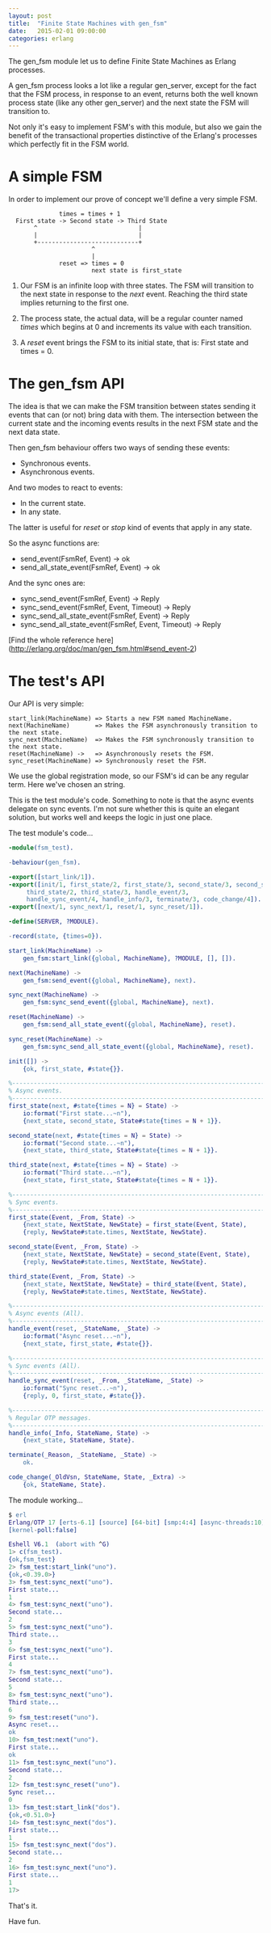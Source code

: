 ```yaml
---
layout: post
title:  "Finite State Machines with gen_fsm"
date:   2015-02-01 09:00:00
categories: erlang
---
```


The gen_fsm module let us to define Finite State Machines as Erlang
processes.

A gen\_fsm process looks a lot like a regular gen\_server, except for
the fact that the FSM process, in response to an event, returns both
the well known process state (like any other gen_server) and the next
state the FSM will transition to.

Not only it's easy to implement FSM's with this module, but also we
gain the benefit of the transactional properties distinctive of the
Erlang's processes which perfectly fit in the FSM world.

# A simple FSM

In order to implement our prove of concept we'll define a very simple
FSM.

```
              times = times + 1
  First state -> Second state -> Third State
       ^                            |
       |                            |
       +----------------------------+
                       ^
                       |
              reset => times = 0
                       next state is first_state
```

1. Our FSM is an infinite loop with three states. The FSM will
transition to the next state in response to the _next_ event. Reaching
the third state implies returning to the first one.

2. The process state, the actual data, will be a regular counter named
_times_ which begins at 0 and increments its value with each
transition.

3. A _reset_ event brings the FSM to its initial state, that is: First
   state and times = 0.


# The gen_fsm API

The idea is that we can make the FSM transition between states sending
it events that can (or not) bring data with them. The intersection
between the current state and the incoming events results in the next
FSM state and the next data state.

Then gen_fsm behaviour offers two ways of sending these events:

* Synchronous events.
* Asynchronous events.

And two modes to react to events:

* In the current state.
* In any state.

The latter is useful for _reset_ or _stop_ kind of events that apply in
any state.

So the async functions are:

* send\_event(FsmRef, Event) -> ok
* send\_all\_state_event(FsmRef, Event) -> ok

And the sync ones are:

* sync\_send\_event(FsmRef, Event) -> Reply
* sync\_send\_event(FsmRef, Event, Timeout) -> Reply
* sync\_send\_all\_state_event(FsmRef, Event) -> Reply
* sync\_send\_all\_state_event(FsmRef, Event, Timeout) -> Reply

[Find the whole reference here] (http://erlang.org/doc/man/gen_fsm.html#send_event-2)

# The test's API

Our API is very simple:

```
start_link(MachineName) => Starts a new FSM named MachineName.
next(MachineName)       => Makes the FSM asynchronously transition to the next state.
sync_next(MachineName)  => Makes the FSM synchronously transition to the next state.
reset(MachineName) ->   => Asynchronously resets the FSM.
sync_reset(MachineName) => Synchronously reset the FSM.
```

We use the global registration mode, so our FSM's id can be any
regular term. Here we've chosen an string.

This is the test module's code. Something to note is that the async
events delegate on sync events. I'm not sure whether this is quite an
elegant solution, but works well and keeps the logic in just one
place.

The test module's code...

```erlang
-module(fsm_test).

-behaviour(gen_fsm).

-export([start_link/1]).
-export([init/1, first_state/2, first_state/3, second_state/3, second_state/2,
	 third_state/2, third_state/3, handle_event/3,
	 handle_sync_event/4, handle_info/3, terminate/3, code_change/4]).
-export([next/1, sync_next/1, reset/1, sync_reset/1]).

-define(SERVER, ?MODULE).

-record(state, {times=0}).

start_link(MachineName) ->
    gen_fsm:start_link({global, MachineName}, ?MODULE, [], []).

next(MachineName) ->
    gen_fsm:send_event({global, MachineName}, next).

sync_next(MachineName) ->
    gen_fsm:sync_send_event({global, MachineName}, next).

reset(MachineName) ->
    gen_fsm:send_all_state_event({global, MachineName}, reset).

sync_reset(MachineName) ->
    gen_fsm:sync_send_all_state_event({global, MachineName}, reset).

init([]) ->
    {ok, first_state, #state{}}.

%-----------------------------------------------------------------------------------
% Async events.
%-----------------------------------------------------------------------------------
first_state(next, #state{times = N} = State) ->
    io:format("First state...~n"),
    {next_state, second_state, State#state{times = N + 1}}.

second_state(next, #state{times = N} = State) ->
    io:format("Second state...~n"),
    {next_state, third_state, State#state{times = N + 1}}.

third_state(next, #state{times = N} = State) ->
    io:format("Third state...~n"),
    {next_state, first_state, State#state{times = N + 1}}.

%-----------------------------------------------------------------------------------
% Sync events.
%-----------------------------------------------------------------------------------
first_state(Event, _From, State) ->
    {next_state, NextState, NewState} = first_state(Event, State),
    {reply, NewState#state.times, NextState, NewState}.

second_state(Event, _From, State) ->
    {next_state, NextState, NewState} = second_state(Event, State),
    {reply, NewState#state.times, NextState, NewState}.

third_state(Event, _From, State) ->
    {next_state, NextState, NewState} = third_state(Event, State),
    {reply, NewState#state.times, NextState, NewState}.

%-----------------------------------------------------------------------------------
% Async events (All).
%-----------------------------------------------------------------------------------
handle_event(reset, _StateName, _State) ->
    io:format("Async reset...~n"),
    {next_state, first_state, #state{}}.

%-----------------------------------------------------------------------------------
% Sync events (All).
%-----------------------------------------------------------------------------------
handle_sync_event(reset, _From, _StateName, _State) ->
    io:format("Sync reset...~n"),
    {reply, 0, first_state, #state{}}.

%-----------------------------------------------------------------------------------
% Regular OTP messages.
%-----------------------------------------------------------------------------------
handle_info(_Info, StateName, State) ->
    {next_state, StateName, State}.

terminate(_Reason, _StateName, _State) ->
    ok.

code_change(_OldVsn, StateName, State, _Extra) ->
    {ok, StateName, State}.
```

The module working...

```erlang
$ erl
Erlang/OTP 17 [erts-6.1] [source] [64-bit] [smp:4:4] [async-threads:10] [hipe]
[kernel-poll:false]

Eshell V6.1  (abort with ^G)
1> c(fsm_test).
{ok,fsm_test}
2> fsm_test:start_link("uno").
{ok,<0.39.0>}
3> fsm_test:sync_next("uno").
First state...
1
4> fsm_test:sync_next("uno").
Second state...
2
5> fsm_test:sync_next("uno").
Third state...
3
6> fsm_test:sync_next("uno").
First state...
4
7> fsm_test:sync_next("uno").
Second state...
5
8> fsm_test:sync_next("uno").
Third state...
6
9> fsm_test:reset("uno").
Async reset...
ok
10> fsm_test:next("uno").
First state...
ok
11> fsm_test:sync_next("uno").
Second state...
2
12> fsm_test:sync_reset("uno").
Sync reset...
0
13> fsm_test:start_link("dos").
{ok,<0.51.0>}
14> fsm_test:sync_next("dos").
First state...
1
15> fsm_test:sync_next("dos").
Second state...
2
16> fsm_test:sync_next("uno").
First state...
1
17>
```

That's it.

Have fun.
